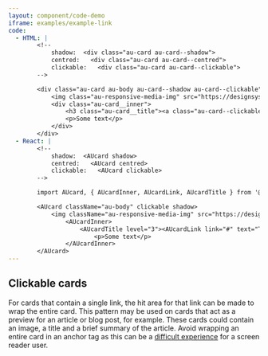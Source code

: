```yaml
---
layout: component/code-demo
iframe: examples/example-link
code:
  - HTML: |
        <!--
            shadow:  <div class="au-card au-card--shadow">
            centred:   <div class="au-card au-card--centred">
            clickable:   <div class="au-card au-card--clickable">
        -->

        <div class="au-card au-body au-card--shadow au-card--clickable">
            <img class="au-responsive-media-img" src="https://designsystem.gov.au/assets/img/placeholder/600X260.png" alt />
            <div class="au-card__inner">
                <h3 class="au-card__title"><a class="au-card--clickable__link" href="#">Title of article</a></h3>
                <p>Some text</p>
            </div>
        </div>
  - React: |
        <!--
            shadow:  <AUcard shadow>
            centred:   <AUcard centred>
            clickable:   <AUcard clickable>
        -->

        import AUcard, { AUcardInner, AUcardLink, AUcardTitle } from '@gov.au/card';

        <AUcard className="au-body" clickable shadow>
            <img className="au-responsive-media-img" src="https://designsystem.gov.au/assets/img/placeholder/600X260.png" alt="" />
                <AUcardInner>
                    <AUcardTitle level="3"><AUcardLink link="#" text="Title of article" /></h3>
                        <p>Some text</p>
                </AUcardInner>
        </AUcard>
---
```

## Clickable cards

For cards that contain a single link, the hit area for that link can be made to wrap the entire card. This pattern may be used on cards that act as a preview for an article or blog post, for example. These cards could contain an image, a title and a brief summary of the article. Avoid wrapping an entire card in an anchor tag as this can be a [difficult experience](/components/card/rationale/#cards-as-links) for a screen reader user.
